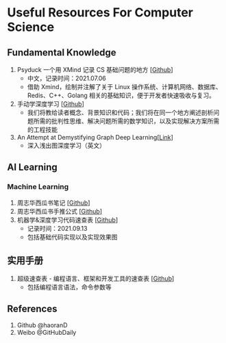 # Useful Resources For Computer Science



## Fundamental Knowledge

1. Psyduck 一个用 XMind 记录 CS 基础问题的地方 [[Github](https://github.com/SmartKeyerror/Psyduck)]
   - 中文，记录时间：2021.07.06
   - 借助 Xmind，绘制并注解了关于 Linux 操作系统、计算机网络、数据库、Redis、C++、Golang 相关的基础知识，便于开发者快速吸收与复习。
2. 手动学深度学习 [[Github](https://github.com/d2l-ai/d2l-zh)]
   - 我们将教给读者概念、背景知识和代码；我们将在同一个地方阐述剖析问题所需的批判性思维、解决问题所需的数学知识，以及实现解决方案所需的工程技能
3. An Attempt at Demystifying Graph Deep Learning[[Link](https://ericmjl.github.io/essays-on-data-science/machine-learning/graph-nets/Li)]
   - 深入浅出图深度学习（英文）

## AI Learning
### Machine Learning

1. 周志华西瓜书笔记 [[Github](https://github.com/Vay-keen/Machine-learning-learning-notes)]
2. 周志华西瓜书手推公式 [[Github](https://github.com/Sophia-11/Machine-Learning-Notes)]
3. 机器学&深度学习代码速查表 [[Github](https://github.com/OUCMachineLearning/OUCML/tree/master/%E4%BB%A3%E7%A0%81%E9%80%9F%E6%9F%A5%E8%A1%A8)]
   - 记录时间：2021.09.13
   - 包括基础代码实现以及实现效果图


## 实用手册
1. 超级速查表 - 编程语言、框架和开发工具的速查表 [[Github](https://github.com/skywind3000/awesome-cheatsheets)]
   - 包括编程语言语法，命令参数等



## References

1. Github @haoranD
2. Weibo @GitHubDaily

